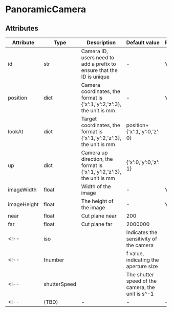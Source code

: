 # PanoramicCamera
<!-- <span style="color:blue">*Comments:* Any new attributes?.</span> -->
## Attributes
<!-- ### General attributes -->
|Attribute|Type|Description|Default value|Required|
|---|---|---|---|---|
|id|str|Camera ID, users need to add a prefix to ensure that the ID is unique|-|Yes|
|position|dict|Camera coordinates, the format is {'x':1,'y':2,'z':3}, the unit is mm|-|Yes|
|lookAt|dict|Target coordinates, the format is {'x':1,'y':2,'z':3}, the unit is mm|position+{'x':1,'y':0,'z': 0}|
|up|dict|Camera up direction, the format is {'x':1,'y':2,'z':3}, the unit is mm|{'x':0,'y':0,'z': 1}|
|imageWidth|float|Width of the image|-|Yes|
|imageHeight|float|The height of the image|-|Yes|
|near|float|Cut plane near|200|
|far|float|Cut plane far|2000000|
<!-- |iso||Indicates the sensitivity of the camera|| -->
<!-- |fnumber||f value, indicating the aperture size|| -->
<!-- |shutterSpeed||The shutter speed of the camera, the unit is s^-1|| -->
<!-- |(TBD)|-|-|-| -->

<!-- |cameraType|str|Camera type, support PERSPECTIVE (perspective camera), ORTHO (orthogonal camera), PANORAMA (panoramic camera)|"PERSPECTIVE"| -->